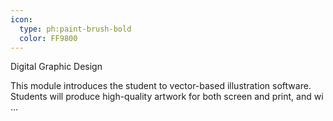```yaml
---
icon:
  type: ph:paint-brush-bold
  color: FF9800
---
```

Digital Graphic Design

This module introduces the student to vector-based illustration software. Students will produce high-quality artwork for both screen and print, and wi ... 
